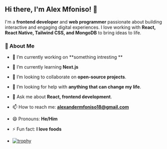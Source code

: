 

## Hi there, I'm Alex Mfoniso! 👋  

I'm a **frontend developer** and **web programmer** passionate about building interactive and engaging digital experiences. I love working with **React, React Native, Tailwind CSS, and MongoDB** to bring ideas to life.  

### 🚀 About Me  
- 🔭 I’m currently working on **something intresting **   
- 🌱 I’m currently learning **Next.js**    
- 👯 I’m looking to collaborate on **open-source projects**.  
- 🤔 I’m looking for help with **anything that can change my life**.  
- 💬 Ask me about **React, frontend development**.  
- 📫 How to reach me: **alexandermfoniso18@gmail.com**  
- 😄 Pronouns: **He/Him**  
- ⚡ Fun fact: **I love foods**

- [![trophy](https://github-profile-trophy.vercel.app/?username=Alex-mfoniso&theme=onedark)](https://github.com/ryo-ma/github-profile-trophy)
